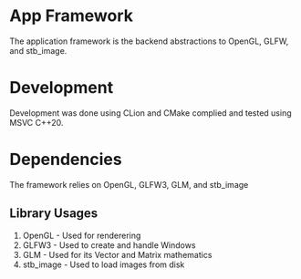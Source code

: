 # App Framework
The application framework is the backend abstractions to OpenGL, GLFW, and stb_image.

# Development
Development was done using CLion and CMake complied and tested using MSVC C++20.

# Dependencies
The framework relies on OpenGL, GLFW3, GLM, and stb_image

## Library Usages
1. OpenGL    - Used for renderering
2. GLFW3     - Used to create and handle Windows
3. GLM       - Used for its Vector and Matrix mathematics
4. stb_image - Used to load images from disk